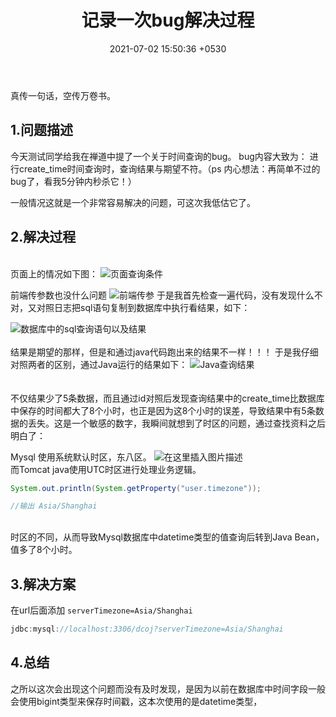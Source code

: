 ﻿---
layout: post
title:  "记录一次bug解决过程"
date:   2021-07-02 15:50:36 +0530
categories: Mysql，Java
---
真传一句话，空传万卷书。

## **1.问题描述**

今天测试同学给我在禅道中提了一个关于时间查询的bug。
bug内容大致为：
	进行create_time时间查询时，查询结果与期望不符。（ps 内心想法：再简单不过的bug了，看我5分钟内秒杀它！）
	
一般情况这就是一个非常容易解决的问题，可这次我低估它了。
## 2.解决过程
\
页面上的情况如下图：
	![页面查询条件](https://img-blog.csdnimg.cn/20210702145252968.jpg#pic_center)

前端传参数也没什么问题
![前端传参](https://img-blog.csdnimg.cn/20210702145520174.jpg?x-oss-process=image/watermark,type_ZmFuZ3poZW5naGVpdGk,shadow_10,text_aHR0cHM6Ly9ibG9nLmNzZG4ubmV0L3FxXzQzNDM0MTI1,size_16,color_FFFFFF,t_70#pic_center)
于是我首先检查一遍代码，没有发现什么不对，又对照日志把sql语句复制到数据库中执行看结果，如下：


![数据库中的sql查询语句以及结果](https://img-blog.csdnimg.cn/20210702144745124.jpg?x-oss-process=image/watermark,type_ZmFuZ3poZW5naGVpdGk,shadow_10,text_aHR0cHM6Ly9ibG9nLmNzZG4ubmV0L3FxXzQzNDM0MTI1,size_16,color_FFFFFF,t_70#pic_center)
\
\
结果是期望的那样，但是和通过java代码跑出来的结果不一样！！！
于是我仔细对照两者的区别，通过Java运行的结果如下：
![Java查询结果](https://img-blog.csdnimg.cn/20210702150120118.jpg?x-oss-process=image/watermark,type_ZmFuZ3poZW5naGVpdGk,shadow_10,text_aHR0cHM6Ly9ibG9nLmNzZG4ubmV0L3FxXzQzNDM0MTI1,size_16,color_FFFFFF,t_70#pic_center)\
\
\
不仅结果少了5条数据，而且通过id对照后发现查询结果中的create_time比数据库中保存的时间都大了8个小时，也正是因为这8个小时的误差，导致结果中有5条数据的丢失。这是一个敏感的数字，我瞬间就想到了时区的问题，通过查找资料之后明白了：

Mysql 使用系统默认时区，东八区。
![在这里插入图片描述](https://img-blog.csdnimg.cn/20210702150706133.jpg?x-oss-process=image/watermark,type_ZmFuZ3poZW5naGVpdGk,shadow_10,text_aHR0cHM6Ly9ibG9nLmNzZG4ubmV0L3FxXzQzNDM0MTI1,size_16,color_FFFFFF,t_70#pic_center)
\
而Tomcat java使用UTC时区进行处理业务逻辑。

```java
System.out.println(System.getProperty("user.timezone")); 

//输出 Asia/Shanghai

```
\
时区的不同，从而导致Mysql数据库中datetime类型的值查询后转到Java Bean，值多了8个小时。

## 3.解决方案
在url后面添加 `serverTimezone=Asia/Shanghai`

```java
jdbc:mysql://localhost:3306/dcoj?serverTimezone=Asia/Shanghai
```



## 4.总结

之所以这次会出现这个问题而没有及时发现，是因为以前在数据库中时间字段一般会使用bigint类型来保存时间戳，这本次使用的是datetime类型，

